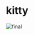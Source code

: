 # kitty

![final](https://github.com/jflan646/kitty/assets/47369954/3e5438ae-45a4-4bee-82eb-e68dd418dbdd)
